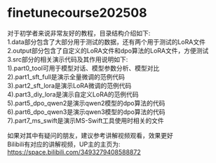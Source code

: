 # finetunecourse202508
对于初学者来说非常友好的教程，目录结构介绍如下:  
1.data部分包含了大部分用于测试的数据，还有两个用于测试的LoRA文件  
2.output部分包含了自定义的LoRA文件和dpo算法的LoRA文件，方便测试  
3.src部分的相关演示代码及其作用说明如下:  
 1).part0_tool可用于模型对话、模型参数分析、模型对比  
 2).part1_sft_full是演示全量微调的范例代码  
 3).part2_sft_lora是演示LoRA微调的范例代码  
 4).part3_diy_lora是演示自定义LoRA的范例代码  
 5).part5_dpo_qwen2是演示qwen2模型的dpo算法的代码  
 6).part6_dpo_qwen3是演示qwen3模型的dpo算法的代码  
 7).part7_ms_swift是演示MS-Swift工具使用时相关的文件  

如果对其中有疑问的朋友，建议参考讲解视频观看，效果更好  
Bilibili有对应的讲解视频，UP主的主页为: https://space.bilibili.com/3493279408588872 
